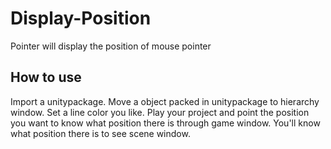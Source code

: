 # Display-Position
 Pointer will display the position of mouse pointer
## How to use
 Import a unitypackage.
 Move a object packed in unitypackage to hierarchy window.
 Set a line color you like.
 Play your project and point the position you want to know what position there is through game window.
 You'll know what position there is to see scene window.
 
